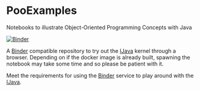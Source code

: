 # PooExamples
Notebooks to illustrate Object-Oriented Programming Concepts with Java

[![Binder](https://mybinder.org/badge.svg)](https://mybinder.org/v2/gh/fchatelain/OOPExamples/master?filepath=home%2Fjovyan%2FTestTableaux.ipynb)

A [Binder](https://mybinder.org/) compatible repository to try out the [IJava](https://github.com/SpencerPark/IJava) kernel through a browser. Depending on if the docker image is already built, spawning the notebook may take some time and so please be patient with it.

Meet the requirements for using the [Binder](https://mybinder.org/) service to play around with the [IJava](https://github.com/SpencerPark/IJava).
